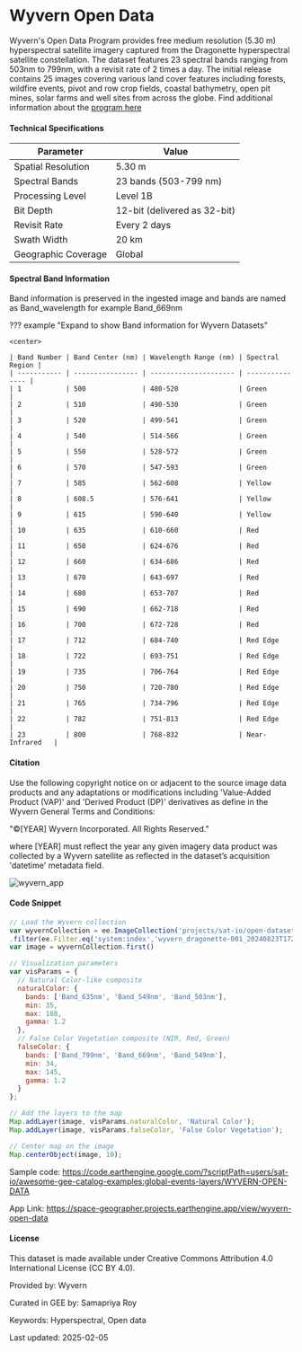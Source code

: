 # Wyvern Open Data

Wyvern's Open Data Program provides free medium resolution (5.30 m) hyperspectral satellite imagery captured from the Dragonette hyperspectral satellite constellation. The dataset features 23 spectral bands ranging from 503nm to 799nm, with a revisit rate of 2 times a day. The initial release contains 25 images covering various land cover features including forests, wildfire events, pivot and row crop fields, coastal bathymetry, open pit mines, solar farms and well sites from across the globe. Find additional information about the [program here](https://wyvern.space/open-data/)


#### Technical Specifications

<center>

| Parameter           | Value                        |
| ------------------- | ---------------------------- |
| Spatial Resolution  | 5.30 m                       |
| Spectral Bands      | 23 bands (503-799 nm)        |
| Processing Level    | Level 1B                     |
| Bit Depth           | 12-bit (delivered as 32-bit) |
| Revisit Rate        | Every 2 days                 |
| Swath Width         | 20 km                        |
| Geographic Coverage | Global                       |

</center>

#### Spectral Band Information

Band information is preserved in the ingested image and bands are named as Band_wavelength for example Band_669nm

??? example "Expand to show Band information for Wyvern Datasets"

    <center>

    | Band Number | Band Center (nm) | Wavelength Range (nm) | Spectral Region |
    | ----------- | ---------------- | --------------------- | --------------- |
    | 1           | 500              | 480-520               | Green           |
    | 2           | 510              | 490-530               | Green           |
    | 3           | 520              | 499-541               | Green           |
    | 4           | 540              | 514-566               | Green           |
    | 5           | 550              | 528-572               | Green           |
    | 6           | 570              | 547-593               | Green           |
    | 7           | 585              | 562-608               | Yellow          |
    | 8           | 608.5            | 576-641               | Yellow          |
    | 9           | 615              | 590-640               | Yellow          |
    | 10          | 635              | 610-660               | Red             |
    | 11          | 650              | 624-676               | Red             |
    | 12          | 660              | 634-686               | Red             |
    | 13          | 670              | 643-697               | Red             |
    | 14          | 680              | 653-707               | Red             |
    | 15          | 690              | 662-718               | Red             |
    | 16          | 700              | 672-728               | Red             |
    | 17          | 712              | 684-740               | Red Edge        |
    | 18          | 722              | 693-751               | Red Edge        |
    | 19          | 735              | 706-764               | Red Edge        |
    | 20          | 750              | 720-780               | Red Edge        |
    | 21          | 765              | 734-796               | Red Edge        |
    | 22          | 782              | 751-813               | Red Edge        |
    | 23          | 800              | 768-832               | Near-Infrared   |

#### Citation

Use the following copyright notice on or adjacent to the source image data products and any adaptations or modifications including 'Value-Added Product (VAP)' and 'Derived Product (DP)' derivatives as define in the Wyvern General Terms and Conditions:

"©[YEAR] Wyvern Incorporated. All Rights Reserved."

where [YEAR] must reflect the year any given imagery data product was collected by a Wyvern satellite as reflected in the dataset’s acquisition 'datetime' metadata field.

![wyvern_app](https://github.com/user-attachments/assets/ad0fdca5-43c7-4662-9cf5-1c02806c8857)

#### Code Snippet

```js
// Load the Wyvern collection
var wyvernCollection = ee.ImageCollection('projects/sat-io/open-datasets/disaster/wyvern-open-data')
.filter(ee.Filter.eq('system:index','wyvern_dragonette-001_20240823T172127_4ef5c7ec'));
var image = wyvernCollection.first()

// Visualization parameters
var visParams = {
  // Natural Color-like composite
  naturalColor: {
    bands: ['Band_635nm', 'Band_549nm', 'Band_503nm'],
    min: 35,
    max: 188,
    gamma: 1.2
  },
  // False Color Vegetation composite (NIR, Red, Green)
  falseColor: {
    bands: ['Band_799nm', 'Band_669nm', 'Band_549nm'],
    min: 34,
    max: 145,
    gamma: 1.2
  }
};

// Add the layers to the map
Map.addLayer(image, visParams.naturalColor, 'Natural Color');
Map.addLayer(image, visParams.falseColor, 'False Color Vegetation');

// Center map on the image
Map.centerObject(image, 10);
```

Sample code: https://code.earthengine.google.com/?scriptPath=users/sat-io/awesome-gee-catalog-examples:global-events-layers/WYVERN-OPEN-DATA

App Link: https://space-geographer.projects.earthengine.app/view/wyvern-open-data

#### License

This dataset is made available under Creative Commons Attribution 4.0 International License (CC BY 4.0).

Provided by: Wyvern

Curated in GEE by: Samapriya Roy

Keywords: Hyperspectral, Open data

Last updated: 2025-02-05
